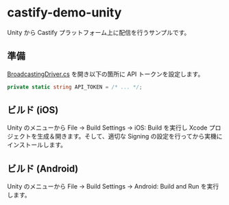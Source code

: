 # castify-demo-unity

Unity から Castify プラットフォーム上に配信を行うサンプルです。

## 準備

[BroadcastingDriver.cs](Assets/CastifyDemo/Scripts/BroadcastingDriver.cs) を開き以下の箇所に API トークンを設定します。

```csharp
private static string API_TOKEN = /* ... */;
```

## ビルド (iOS)

Unity のメニューから File → Build Settings → iOS: Build を実行し Xcode プロジェクトを生成＆開きます。そして、適切な Signing の設定を行ってから実機にインストールします。

## ビルド (Android)

Unity のメニューから File → Build Settings → Android: Build and Run を実行します。
